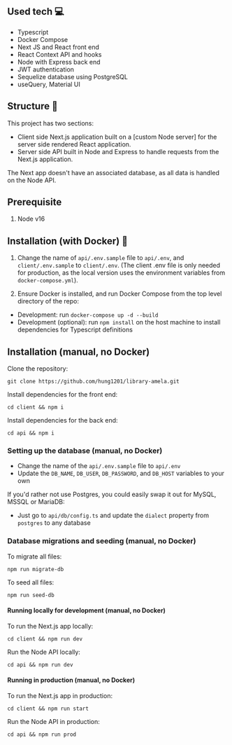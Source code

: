 ## Used tech :computer:

- Typescript
- Docker Compose
- Next JS and React front end
- React Context API and hooks
- Node with Express back end
- JWT authentication
- Sequelize database using PostgreSQL
- useQuery, Material UI

## Structure :triangular_ruler:

This project has two sections:

- Client side Next.js application built on a [custom Node server] for the server side rendered React application.
- Server side API built in Node and Express to handle requests from the Next.js application.

The Next app doesn't have an associated database, as all data is handled on the Node API.

## Prerequisite

1. Node v16

## Installation (with Docker) :rocket:

1. Change the name of `api/.env.sample` file to `api/.env`, and `client/.env.sample` to `client/.env`. (The client .env file is only needed for production, as the local version uses the environment variables from `docker-compose.yml`).

2. Ensure Docker is installed, and run Docker Compose from the top level directory of the repo:

- Development: run `docker-compose up -d --build`
- Development (optional): run `npm install` on the host machine to install dependencies for Typescript definitions

## Installation (manual, no Docker)

Clone the repository:

`git clone https://github.com/hung1201/library-amela.git`

Install dependencies for the front end:

`cd client && npm i`

Install dependencies for the back end:

`cd api && npm i`

### Setting up the database (manual, no Docker)

- Change the name of the `api/.env.sample` file to `api/.env`
- Update the `DB_NAME`, `DB_USER`, `DB_PASSWORD`, and `DB_HOST` variables to your own

If you'd rather not use Postgres, you could easily swap it out for MySQL, MSSQL or MariaDB:

- Just go to `api/db/config.ts` and update the `dialect` property from `postgres` to any database

### Database migrations and seeding (manual, no Docker)

To migrate all files:

`npm run migrate-db`

To seed all files:

`npm run seed-db`

#### Running locally for development (manual, no Docker)

To run the Next.js app locally:

`cd client && npm run dev`

Run the Node API locally:

`cd api && npm run dev`

#### Running in production (manual, no Docker)

To run the Next.js app in production:

`cd client && npm run start`

Run the Node API in production:

`cd api && npm run prod`
